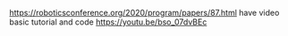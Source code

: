 https://roboticsconference.org/2020/program/papers/87.html have video
basic tutorial and code
https://youtu.be/bso_07dvBEc 